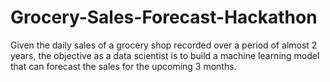 # Grocery-Sales-Forecast-Hackathon
Given the daily sales of a grocery shop recorded over a period of almost 2 years, the objective as a data scientist is to build a machine learning model that can forecast the sales for the upcoming 3 months.
